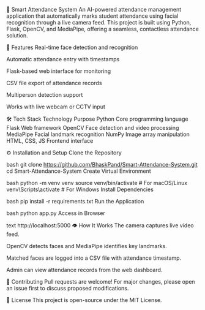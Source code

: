 🧠 Smart Attendance System
An AI-powered attendance management application that automatically marks student attendance using facial recognition through a live camera feed. This project is built using Python, Flask, OpenCV, and MediaPipe, offering a seamless, contactless attendance solution.

🚀 Features
Real-time face detection and recognition

Automatic attendance entry with timestamps

Flask-based web interface for monitoring

CSV file export of attendance records

Multiperson detection support

Works with live webcam or CCTV input

🛠️ Tech Stack
Technology	Purpose
Python	Core programming language
Flask	Web framework
OpenCV	Face detection and video processing
MediaPipe	Facial landmark recognition
NumPy	Image array manipulation
HTML, CSS, JS	Frontend interface

⚙️ Installation and Setup
Clone the Repository

bash
git clone https://github.com/BhaskPand/Smart-Attendance-System.git
cd Smart-Attendance-System
Create Virtual Environment

bash
python -m venv venv
source venv/bin/activate    # For macOS/Linux
venv\Scripts\activate       # For Windows
Install Dependencies

bash
pip install -r requirements.txt
Run the Application

bash
python app.py
Access in Browser

text
http://localhost:5000
👁️ How It Works
The camera captures live video feed.

OpenCV detects faces and MediaPipe identifies key landmarks.

Matched faces are logged into a CSV file with attendance timestamp.

Admin can view attendance records from the web dashboard.

🤝 Contributing
Pull requests are welcome! For major changes, please open an issue first to discuss proposed modifications.

📜 License
This project is open-source under the MIT License.
